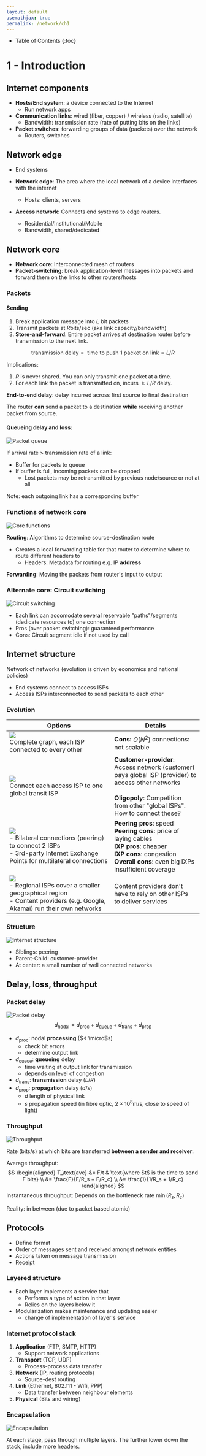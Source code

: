 ```yaml
---
layout: default
usemathjax: true
permalink: /network/ch1
---
```


* Table of Contents
{:toc}


# 1 - Introduction

## Internet components

- **Hosts/End system**: a device connected to the Internet
  - Run network apps
- **Communication links**: wired (fiber, copper) / wireless (radio, satellite)
  - Bandwidth: transmission rate (rate of putting bits on the links)
- **Packet switches**: forwarding groups of data (packets) over the network
  - Routers, switches

## Network edge

- End systems

- **Network edge**: The area where the local network of a device interfaces with the internet
  - Hosts: clients, servers
- **Access network**: Connects end systems to edge routers.
  - Residential/Institutional/Mobile
  - Bandwidth, shared/dedicated

## Network core

- **Network core**: Interconnected mesh of routers
- **Packet-switching**: break application-level messages into packets and forward them on the links to other routers/hosts

### Packets

#### Sending

1. Break application message into $L$​ bit packets
2. Transmit packets at $R$​ bits/sec (aka link capacity/bandwidth)
3. **Store-and-forward**: Entire packet arrives at destination router before transmission to the next link.

$$
\text{transmission delay} = \text{ time to push 1 packet on link} = L / R
$$

Implications: 

1. $R$ is never shared. You can only transmit one packet at a time.
2. For each link the packet is transmitted on, incurs $\geq L/R$ delay.

**End-to-end delay**: delay incurred across first source to final destination

The router **can** send a packet to a destination **while** receiving another packet from source.

#### Queueing delay and loss:

![Packet queue](/notes-blog/assets/img/network/packet_queue.png)

If arrival rate $>$ transmission rate of a link:

- Buffer for packets to queue
- If buffer is full, incoming packets can be dropped
  - Lost packets may be retransmitted by previous node/source or not at all

Note: each outgoing link has a corresponding buffer

### Functions of network core

![Core functions](/notes-blog/assets/img/network/network_core_function.png)

**Routing**: Algorithms to determine source-destination route

- Creates a local forwarding table for that router to determine where to route different headers to
  - Headers: Metadata for routing e.g. IP **address**

**Forwarding**: Moving the packets from router's input to output

### Alternate core: Circuit switching

![Circuit switching](/notes-blog/assets/img/network/circuit_switching.png)

- Each link can accomodate several reservable "paths"/segments (dedicate resources to) one connection
- Pros (over packet switching): guaranteed performance
- Cons: Circuit segment idle if not used by call

## Internet structure

Network of networks (evolution is driven by economics and national policies)

- End systems connect to access ISPs
- Access ISPs interconnected to send packets to each other

### Evolution

| Options                                                      | Details                                                      |
| ------------------------------------------------------------ | ------------------------------------------------------------ |
| ![](/notes-blog/assets/img/network/internet_v1.png)<br />Complete graph, each ISP connected to every other | **Cons:** $O(N^2)$ connections: not scalable                 |
| ![](/notes-blog/assets/img/network/internet_v2.png)<br />Connect each access ISP to one global transit ISP | **Customer-provider**: Access network (customer) <br />pays global ISP (provider) to access other networks<br /><br />**Oligopoly**: Competition from other "global ISPs". <br />How to connect these? |
| ![](/notes-blog/assets/img/network/internet_v3.png)<br />- Bilateral connections (peering) to connect 2 ISPs<br />- 3rd-party Internet Exchange Points for multilateral connections | **Peering pros**: speed<br />**Peering cons**: price of laying cables<br />**IXP pros**: cheaper<br />**IXP cons**: congestion<br />**Overall cons**: even big IXPs insufficient coverage |
| ![](/notes-blog/assets/img/network/internet_v4.png)<br />- Regional ISPs cover a smaller geographical region<br />- Content providers (e.g. Google, Akamai) run their own networks | Content providers don't have to rely on other ISPs<br />to deliver services |

### Structure

![Internet structure](/notes-blog/assets/img/network/internet_tree.png)

- Siblings: peering
- Parent-Child: customer-provider
- At center: a small number of well connected networks

## Delay, loss, throughput

### Packet delay

![Packet delay](/notes-blog/assets/img/network/packet_delay.png)
$$
d_\text{nodal} = d_\text{proc} + d_\text{queue} + d_\text{trans} + d_\text{prop} 
$$

- $d_\text{proc}$: nodal **processing** ($< \micro$s)
  - check bit errors
  - determine output link
- $d_\text{queue}$: **queueing** delay
  - time waiting at output link for transmission
  - depends on level of congestion
- $d_\text{trans}$: **transmission** delay ($L/R$​)
- $d_\text{prop}$: **propagation** delay ($d/s$)
  - $d$ length of physical link
  - $s$ propagation speed (in fibre optic, $2 \times 10^8$m/s, close to speed of light)

### Throughput

![Throughput](/notes-blog/assets/img/network/throughput.png)

Rate (bits/s) at which bits are transferred **between a sender and receiver**.

Average throughput:
$$
\begin{aligned}
T_\text{ave} &= F/t & \text{where $t$ is the time to send F bits} \\
&= \frac{F}{F/R_s + F/R_c} \\
&= \frac{1}{1/R_s + 1/R_c}
\end{aligned}
$$
Instantaneous throughput: Depends on the bottleneck rate $\min(R_s, R_c)$​

Reality: in between (due to packet based atomic)

## Protocols

- Define format
- Order of messages sent and received amongst network entities
- Actions taken on message transmission
- Receipt

### Layered structure

- Each layer implements a service that
  - Performs a type of action in that layer
  - Relies on the layers below it
- Modularization makes maintenance and updating easier
  - change of implementation of layer's service

### Internet protocol stack

1. **Application** (FTP, SMTP, HTTP)
   - Support network applications
2. **Transport** (TCP, UDP)
   - Process-process data transfer
3. **Network** (IP, routing protocols)
   - Source-dest routing
4. **Link** (Ethernet, 802.111 - Wifi, PPP)
   - Data transfer between neighbour elements
5. **Physical** (Bits and wiring)

### Encapsulation

![Encapsulation](/notes-blog/assets/img/network/encapsulation.png)

At each stage, pass through multiple layers. The further lower down the stack, include more headers.

